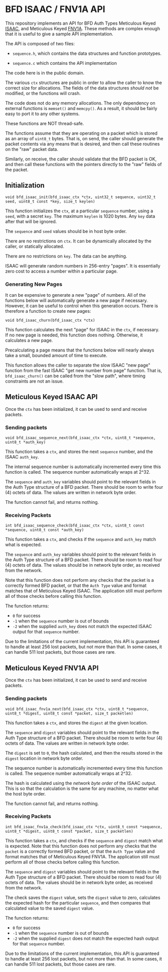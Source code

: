 # BFD ISAAC / FNV1A API

This repository implements an API for BFD Auth Types Meticulous Keyed
[ISAAC](ISAAC.md), and Meticulous Keyed
[FNV1A](http://www.isthe.com/chongo/tech/comp/fnv/).  These methods
are complex enough that it is useful to give a sample API
implementation.

The API is composed of two files:

* `sequence.h`, which contains the data structures and function prototypes.

* `sequence.c` which contains the API implementation

The code here is in the public domain.

The various `ctx` structures are public in order to allow the caller
to know the correct size for allocations.  The fields of the data
structures _should not_ be modified, or the functions will crash.

The code does not do any memory allocations.  The only dependency on
external functions is `memset()` and `memcpy()`.  As a result, it
should be fairly easy to port it to any other systems.

These functions are NOT thread-safe.

The functions assume that they are operating on a packet which is
stored as an array of `uint8_t` bytes.  That is, on send, the caller should
generate the packet contents via any means that is desired, and then
call these routines on the "raw" packet data.

Similarly, on receive, the caller should validate that the BFD packet
is OK, and then call these functions with the pointers directly to the
"raw" fields of the packet.

## Initialization

`void bfd_isaac_init(bfd_isaac_ctx *ctx, uint32_t sequence, uint32_t seed, uint8_t const *key, size_t keylen)`

This function initializes the `ctx`, at a particular `sequence`
number, using a `seed`, with a secret `key`.  The maximum `keylen` is
1020 bytes.  Any `key` data after that will be ignored.

The `sequence` and `seed` values should be in host byte order.

There are no restrictions on `ctx`.  It can be dynamically allocated
by the caller, or statically allocated.

There are no restrictions on `key`.  The data can be anything.

ISAAC will generate random numbers in 256-entry "pages".  It is
essentially zero cost to access a number within a particular page.

### Generating New Pages

It can be expensive to generate a new "page" of numbers.  All of the
functions below will automatically generate a new page if necessary.
However, it can be useful to control when this generation occurs.
There is therefore a function to create new pages:

`void bfd_isaac_churn(bfd_isaac_ctx *ctx)`

This function calculates the next "page" for ISAAC in the `ctx`, if
necessary.  If no new page is needed, this function does nothing.
Otherwise, it calculates a new page.

Precalculating a page means that the functions below will nearly
always take a small, bounded amount of time to execute.

This function allows the caller to separate the slow ISAAC "new page"
function from the fast ISAAC "get new number from page" function.
That is, `bfd_isaac_churn()` can be called from the "slow path", where
timing constraints are not an issue.

## Meticulous Keyed ISAAC API

Once the `ctx` has been initialized, it can be used to send and
receive packets.

### Sending packets

`void bfd_isaac_sequence_next(bfd_isaac_ctx *ctx, uint8_t *sequence, uint8_t *auth_key)`

This function takes a `ctx`, and stores the next `sequence` number,
and the ISAAC `auth_key`.

The internal sequence number is automatically incremented every time
this function is called.  The sequence number automatically wraps at
2^32.

The `sequence` and `auth_key` variables should point to the relevant
fields in the Auth Type structure of a BFD packet.  There should be
room to write four (4) octets of data.  The values are written in
network byte order.

The function cannot fail, and returns nothing.

### Receiving Packets

`int bfd_isaac_sequence_check(bfd_isaac_ctx *ctx, uint8_t const *sequence, uint8_t const *auth_key)`

This function takes a `ctx`, and checks if the `sequence` and
`auth_key` match what is expected.

The `sequence` and `auth_key` variables should point to the relevant
fields in the Auth Type structure of a BFD packet.  There should be
room to read four (4) octets of data.  The values should be in network
byte order, as received from the network.

Note that this function does not perform any checks that the packet is
a correctly formed BFD packet, or that the `Auth Type` value and
format matches that of Meticulous Keyed ISAAC.  The application still
must perform all of those checks before calling this function.

The function returns:

* `0` for success 
* `-1` when the `sequence` number is out of bounds
* `-2` when the supplied `auth_key` does not match the expected ISAAC output for that `sequence` number.

Due to the limitations of the current implementation, this API is
guaranteed to handle at least 256 lost packets, but not more than
that.  In some cases, it can handle 511 lost packets, but those cases
are rare.

## Meticulous Keyed FNV1A API

Once the `ctx` has been initialized, it can be used to send and
receive packets.

### Sending packets

`void bfd_isaac_fnv1a_next(bfd_isaac_ctx *ctx, uint8_t *sequence, uint8_t *digest, uint8_t const *packet, size_t packetlen)`

This function takes a `ctx`, and stores the `digest` at the given location.

The `sequence` and `digest` variables should point to the relevant
fields in the Auth Type structure of a BFD packet.  There should be
room to write four (4) octets of data.  The values are written in
network byte order.

The `digest` is set to `0`, the hash calculated, and then the results
stored in the `digest` location in network byte order.

The sequence number is automatically incremented every time this
function is called.  The sequence number automatically wraps at
2^32.

The hash is calculated using the _network byte order_ of the ISAAC
output.  This is so that the calculation is the same for any machine,
no matter what the host byte order.

The function cannot fail, and returns nothing.

### Receiving Packets

`int bfd_isaac_fnv1a_check(bfd_isaac_ctx *ctx, uint8_t const *sequence, uint8_t *digest, uint8_t const *packet, size_t packetlen)`

This function takes a `ctx`, and checks if the `sequence` and `digest`
match what is expected.  Note that this function does not perform any
checks that the `packet` is a correctly formed BFD packet, or that the
`Auth Type` value and format matches that of Meticulous Keyed FNV1A.
The application still must perform all of those checks before calling
this function.

The `sequence` and `digest` variables should point to the relevant
fields in the Auth Type structure of a BFD packet.  There should be
room to read four (4) octets of data.  The values should be in network
byte order, as received from the network.

The check saves the `digest` value, sets the `digest` value to zero,
calculates the expected hash for the particular `sequence`, and then
compares that calculated value to the saved `digest` value.

The function returns:

* `0` for success 
* `-1` when the `sequence` number is out of bounds
* `-2` when the supplied `digest` does not match the expected hash output for that `sequence` number.

Due to the limitations of the current implementation, this API is
guaranteed to handle at least 256 lost packets, but not more than
that.  In some cases, it can handle 511 lost packets, but those cases
are rare.
